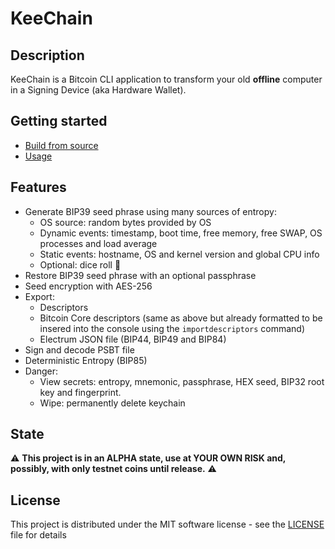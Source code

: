 # KeeChain

## Description

KeeChain is a Bitcoin CLI application to transform your old **offline** computer in a Signing Device (aka Hardware Wallet).

## Getting started

* [Build from source](doc/build.md) 
* [Usage](doc/usage.md) 

## Features

* Generate BIP39 seed phrase using many sources of entropy:
    - OS source: random bytes provided by OS
    - Dynamic events: timestamp, boot time, free memory, free SWAP, OS processes and load average
    - Static events: hostname, OS and kernel version and global CPU info
    - Optional: dice roll 🎲
* Restore BIP39 seed phrase with an optional passphrase
* Seed encryption with AES-256
* Export:
    - Descriptors
    - Bitcoin Core descriptors (same as above but already formatted to be insered into the console using the `importdescriptors` command)
    - Electrum JSON file (BIP44, BIP49 and BIP84)
* Sign and decode PSBT file
* Deterministic Entropy (BIP85)
* Danger:
    - View secrets: entropy, mnemonic, passphrase, HEX seed, BIP32 root key and fingerprint.
    - Wipe: permanently delete keychain

## State

⚠️ **This project is in an ALPHA state, use at YOUR OWN RISK and, possibly, with only testnet coins until release.** ⚠️

## License

This project is distributed under the MIT software license - see the [LICENSE](LICENSE) file for details
